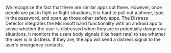 We recognize the fact that there are similar apps out there. However, once people are put in fight or flight situations, it is hard to pull out a phone, type in the password, and open up those other safety apps. The Distress Detector integrates the Microsoft band functionality with an android app to sense whether the user is distressed when they are in potentially dangerous situations. It monitors the users body signals (like heart rate) to see whether the user is in distress. If they are, the app will send a distress signal to the user's emergency contacts.
